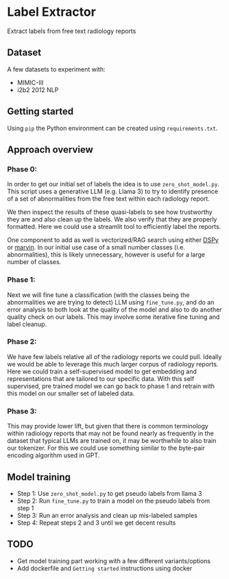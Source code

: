# Label Extractor
Extract labels from free text radiology reports

## Dataset

A few datasets to experiment with:
- MIMIC-III
- i2b2 2012 NLP

## Getting started
Using `pip` the Python environment can be created using `requirements.txt`.

## Approach overview

### Phase 0:
In order to get our initial set of labels the idea is to use `zero_shot_model.py`. This script uses a generative LLM (e.g. Llama 3) to try to identify presence of a set of abnormalities from the free text within each radiology report. 

We then inspect the results of these quasi-labels to see how trustworthy they are and also clean up the labels. We also verify that they are properly formatted. Here we could use a streamlit tool to efficiently label the reports.

One component to add as well is vectorized/RAG search using either [DSPy](https://github.com/stanfordnlp/dspy) or [marvin](https://github.com/PrefectHQ/marvin?tab=readme-ov-file). In our initial use case of a small number classes (i.e. abnormalities), this is likely unnecessary, however is useful for a large number of classes. 

### Phase 1:
Next we will fine tune a classification (with the classes being the abnormalities we are trying to detect) LLM using `fine_tune.py`, and do an error analysis to both look at the quality of the model and also to do another quality check on our labels. This may involve some iterative fine tuning and label cleanup.

### Phase 2:
We have few labels relative all of the radiology reports we could pull. Ideally we would be able to leverage this much larger corpus of radiology reports. Here we could train a self-supervised model to get embedding and representations that are tailored to our specific data. With this self supervised, pre trained model we can go back to phase 1 and retrain with this model on our smaller set of labeled data.

### Phase 3:
This may provide lower lift, but given that there is common terminology within radiology reports that may not be found nearly as frequently in the dataset that typical LLMs are trained on, it may be worthwhile to also train our tokenizer. For this we could use something similar to the byte-pair encoding algorithm used in GPT.

## Model training

- Step 1: Use `zero_shot_model.py` to get pseudo labels from llama 3
- Step 2: Run `fine_tune.py` to train a model on the pseudo labels from step 1
- Step 3: Run an error analysis and clean up mis-labeled samples
- Step 4: Repeat steps 2 and 3 until we get decent results

## TODO 

- Get model training part working with a few different variants/options
- Add dockerfile and `Getting started` instructions using docker

